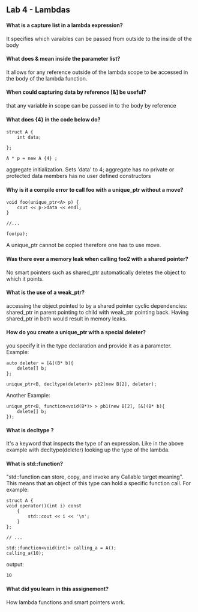 ## Lab 4 - Lambdas

#### What is a capture list in a lambda expression?
It specifies which varaibles can be passed from outside to the inside of the body

#### What does & mean inside the parameter list?
It allows for any reference outside of the lambda scope to be accessed in the body of the lambda function.

#### When could capturing data by reference [&] be useful?
that any variable in scope can be passed in to the body by reference

#### What does {4} in the code below do?

```
struct A {
    int data;

};

A * p = new A {4} ;
```

aggregate initialization. Sets 'data' to 4;
aggregate has no private or protected data members
has no user defined constructors

#### Why is it a compile error to call foo with a unique_ptr without a move?
```
void foo(unique_ptr<A> p) {
    cout << p->data << endl;
}

//...

foo(pa);

```
A unique_ptr cannot be copied therefore one has to use move.

#### Was there ever a memory leak when calling foo2 with a shared pointer?
No smart pointers such as shared_ptr automatically deletes the object to which it points.

#### What is the use of a weak_ptr?
accessing the object pointed to by a shared pointer
cyclic dependencies: shared_ptr in parent pointing to child with weak_ptr pointing back. Having shared_ptr in both would result in memory leaks.

#### How do you create a unique_ptr with a special deleter?
you specify it in the type declaration and provide it as a parameter.
Example:

```
auto deleter = [&](B* b){
	delete[] b;
};

unique_ptr<B, decltype(deleter)> pb2(new B[2], deleter);
```

Another Example:
```
unique_ptr<B, function<void(B*)> > pb1(new B[2], [&](B* b){
	delete[] b;
});
```

#### What is decltype ?
It's a keyword that inspects the type of an expression. Like in the above example with decltype(deleter) looking up the type of the lambda.

#### What is std::function?
"std::function can store, copy, and invoke any Callable target meaning". This means that an object of this type can hold a specific function call.
For example:

```
struct A {
void operator()(int i) const
    {
        std::cout << i << '\n';
    }
};

// ...

std::function<void(int)> calling_a = A();
calling_a(10);
```

output: 
```
10
```


#### What did you learn in this assignement?
How lambda functions and smart pointers work.


